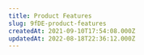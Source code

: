 ```yaml
---
title: Product Features
slug: 9fDE-product-features
createdAt: 2021-09-10T17:54:08.000Z
updatedAt: 2022-08-18T22:36:12.000Z
---
```

